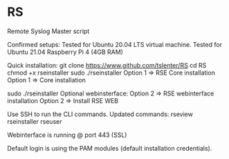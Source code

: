 # RS
Remote Syslog Master script

Confirmed setups:
Tested for Ubuntu 20.04 LTS virtual machine.
Tested for Ubuntu 21.04 Raspberry Pi 4 (4GB RAM)

Quick installation:
git clone https://www.github.com/tslenter/RS
cd RS
chmod +x rseinstaller
sudo ./rseinstaller
Option 1 => RSE Core installation
Option 1 => Core installation

sudo ./rseinstaller
Optional webinsterface:
Option 2 => RSE webinterface installation
Option 2 => Install RSE WEB

Use SSH to run the CLI commands. Updated commands:
rseview
rseinstaller
rseuser

Webinterface is running @ port 443 (SSL)

Default login is using the PAM modules (default installation credentials). 
